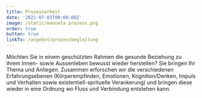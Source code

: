 ```yaml
---
title: Prozessarbeit
date: '2021-07-03T00:00:00Z'
image: /static/manuela prozess.png
order: true
button: true
linkTo: /angebot/prozessbegleitung
---
```


Möchten Sie in einem geschützten Rahmen die gesunde Beziehung zu ihrem Innen- sowie Aussenleben bewusst wieder herstellen? Sie bringen Ihr Thema und Anliegen. Zusammen erforschen wir die verschiedenen Erfahrungsebenen (Körperempfinden, Emotionen, Kognition/Denken, Impuls und Verhalten sowie existentiell-sprituelle Verankerung) und bringen diese wieder in eine Ordnung wo Fluss und Verbindung entstehen kann.
